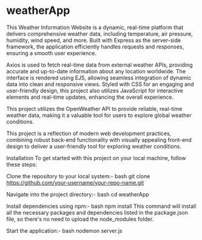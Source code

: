 # weatherApp
This Weather Information Website is a dynamic, real-time platform that delivers comprehensive weather data, including temperature, air pressure, humidity, wind speed, and more. Built with Express as the server-side framework, the application efficiently handles requests and responses, ensuring a smooth user experience.

Axios is used to fetch real-time data from external weather APIs, providing accurate and up-to-date information about any location worldwide. The interface is rendered using EJS, allowing seamless integration of dynamic data into clean and responsive views. Styled with CSS for an engaging and user-friendly design, this project also utilizes JavaScript for interactive elements and real-time updates, enhancing the overall experience.

This project utilizes the OpenWeather API to provide reliable, real-time weather data, making it a valuable tool for users to explore global weather conditions.

This project is a reflection of modern web development practices, combining robust back-end functionality with visually appealing front-end design to deliver a user-friendly tool for exploring weather conditions.

Installation
To get started with this project on your local machine, follow these steps:

Clone the repository to your local system:-
bash
git clone https://github.com/your-username/your-repo-name.git

Navigate into the project directory:-
bash
cd weatherApp

Install dependencies using npm:-
bash
npm install
This command will install all the necessary packages and dependencies listed in the package.json file, so there's no need to upload the node_modules folder.

Start the application:-
bash
nodemon server.js
